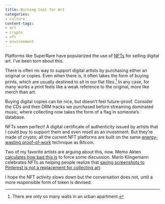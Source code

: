 ```yaml
---
title: Burning Coal for Art
categories:
- culture
content-tags:
- art
- crypto
- nft
- environment
---
```


Platforms like SuperRare have popularized the use of [NFTs](https://en.wikipedia.org/wiki/Non-fungible_token) for selling digital art. I’ve been torn about this.

There is often no way to support digital artists by purchasing either an original or copies. Even when there is, it often takes the form of buying prints, which are usually destined to sit in our flat files.[^walls] In any case, for many works a print feels like a weak reference to the original, more like merch than art.

[^walls]: There are only so many walls in an urban apartment.

Buying digital copies can be nice, but doesn’t feel future-proof. Consider the CDs and then DRM tracks we purchased before streaming dominated music, where collecting now takes the form of a flag in someone’s database.

NFTs seem perfect! A digital certificate of authenticity issued by artists that I could buy to support them and even resell as an investment. But they’re made of crypto; all the current NFT platforms are built on the same [energy-wasting proof-of-work](/2021/01/21/it-d-be-great-if-you.html) technique as Bitcoin.

Two of my favorite artists are arguing about this, now. Memo Akten [calculates how bad this is](https://twitter.com/memotv/status/1352007593535954948) to force some discussion. Mario Klingemann celebrates NFTs as helping people realize that [saving screenshots to Pinterest is not a replacement for collecting art](https://twitter.com/quasimondo/status/1353008134458109954).

I hope the NFT activity slows down but the conversation does not, until a more responsible form of token is devised.

